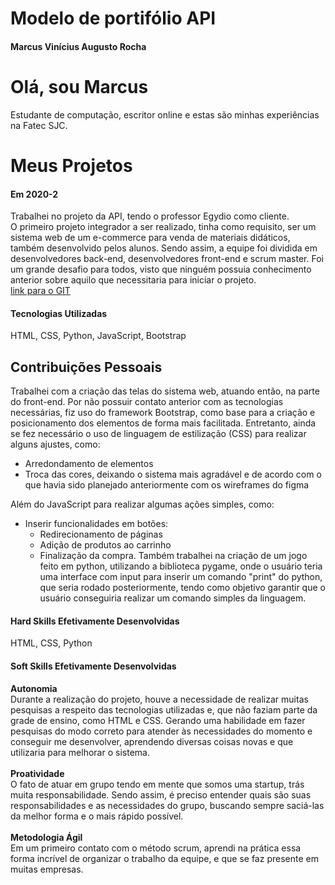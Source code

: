 # Modelo de portifólio API

#### Marcus Vinícius Augusto Rocha

# Olá, sou Marcus

Estudante de computação, escritor online e estas são minhas experiências na Fatec SJC.

# Meus Projetos

#### Em 2020-2
Trabalhei no projeto da API, tendo o professor Egydio como cliente.<br> O primeiro projeto integrador a ser realizado, tinha como requisito, ser um sistema web de um e-commerce para venda de materiais didáticos, também desenvolvido pelos alunos. Sendo assim, a equipe foi dividida em desenvolvedores back-end, desenvolvedores front-end e scrum master. Foi um grande desafio para todos, visto que ninguém possuia conhecimento anterior sobre aquilo que necessitaria para iniciar o projeto.<br>
[link para o GIT](https://github.com/RoyaltyDev/Projeto_integrador_2020-2)

#### Tecnologias Utilizadas
HTML, CSS, Python, JavaScript, Bootstrap

## Contribuições Pessoais
Trabalhei com a criação das telas do sistema web, atuando então, na parte do front-end. Por não possuir contato anterior com as tecnologias necessárias, fiz uso do framework Bootstrap, como base para a criação e posicionamento dos elementos de forma mais facilitada. Entretanto, ainda se fez necessário o uso de linguagem de estilização (CSS) para realizar alguns ajustes, como:

* Arredondamento de elementos
* Troca das cores, deixando o sistema mais agradável e de acordo com o que havia sido planejado anteriormente com os wireframes do figma

Além do JavaScript para realizar algumas ações simples, como:
* Inserir funcionalidades em botões:
	* Redirecionamento de páginas
	* Adição de produtos ao carrinho
	* Finalização da compra.
Também trabalhei na criação de um jogo feito em python, utilizando a biblioteca pygame, onde o usuário teria uma interface com input para inserir um comando "print" do python, que seria rodado posteriormente, tendo como objetivo garantir que o usuário conseguiria realizar um comando simples da linguagem.

#### Hard Skills Efetivamente Desenvolvidas
HTML, CSS, Python

#### Soft Skills Efetivamente Desenvolvidas
<strong>Autonomia</strong><br>
Durante a realização do projeto, houve a necessidade de realizar muitas pesquisas a respeito das tecnologias utilizadas e, que não faziam parte da grade de ensino, como HTML e CSS. Gerando uma habilidade em fazer pesquisas do modo correto para atender às necessidades do momento e conseguir me desenvolver, aprendendo diversas coisas novas e que utilizaria para melhorar o sistema.<br><br>
<strong>Proatividade</strong><br>
O fato de atuar em grupo tendo em mente que somos uma startup, trás muita responsabilidade. Sendo assim, é preciso entender quais são suas responsabilidades e as necessidades do grupo, buscando sempre saciá-las da melhor forma e o mais rápido possível.<br><br>
<strong>Metodologia Ágil</strong><br>
Em um primeiro contato com o método scrum, aprendi na prática essa forma incrível de organizar o trabalho da equipe, e que se faz presente em muitas empresas.
